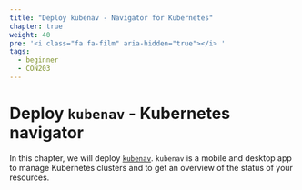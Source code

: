 ```yaml
---
title: "Deploy kubenav - Navigator for Kubernetes"
chapter: true
weight: 40
pre: '<i class="fa fa-film" aria-hidden="true"></i> '
tags:
  - beginner
  - CON203
---
```


# Deploy `kubenav` - Kubernetes navigator

In this chapter, we will deploy [`kubenav`](https://kubenav.io/). `kubenav` is a mobile and desktop app to manage Kubernetes clusters and to get an overview of the status of your resources.
